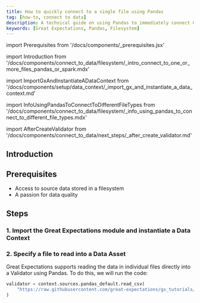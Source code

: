 ```yaml
---
title: How to quickly connect to a single file using Pandas
tag: [how-to, connect to data]
description: A technical guide on using Pandas to immediately connect GX with the data in a single source file.
keywords: [Great Expectations, Pandas, Filesystem]
---
```


<!-- Import statements start here. -->
import Prerequisites from '/docs/components/_prerequisites.jsx'

<!-- Introduction -->
import Introduction from '/docs/components/connect_to_data/filesystem/_intro_connect_to_one_or_more_files_pandas_or_spark.mdx'

<!-- ### 1. Import GX and instantiate a Data Context -->
import ImportGxAndInstantiateADataContext from '/docs/components/setup/data_context/_import_gx_and_instantiate_a_data_context.md'

import InfoUsingPandasToConnectToDifferentFileTypes from '/docs/components/connect_to_data/filesystem/_info_using_pandas_to_connect_to_different_file_types.mdx'

<!-- Next steps -->
import AfterCreateValidator from '/docs/components/connect_to_data/next_steps/_after_create_validator.md'

## Introduction

<Introduction execution_engine="Pandas" />

## Prerequisites

<Prerequisites requirePython = {false} requireInstallation = {true} requireDataContext = {true} requireSourceData = {null} requireDatasource = {false} requireExpectationSuite = {false}>

- Access to source data stored in a filesystem
- A passion for data quality

</Prerequisites> 

## Steps

### 1. Import the Great Expectations module and instantiate a Data Context

<ImportGxAndInstantiateADataContext />

### 2. Specify a file to read into a Data Asset

Great Expectations supports reading the data in individual files directly into a Validator using Pandas.  To do this, we will run the code:

```python title="Python code"
validator = context.sources.pandas_default.read_csv(
    "https://raw.githubusercontent.com/great-expectations/gx_tutorials/main/data/yellow_tripdata_sample_2019-01.csv"
)
```

<InfoUsingPandasToConnectToDifferentFileTypes this_example_file_extension="'.csv'"/>

<!--
## Next steps

Now that you have a Validator, you can immediately move on to creating Expectations.  For more information, please see:

<AfterCreateValidator />
-->